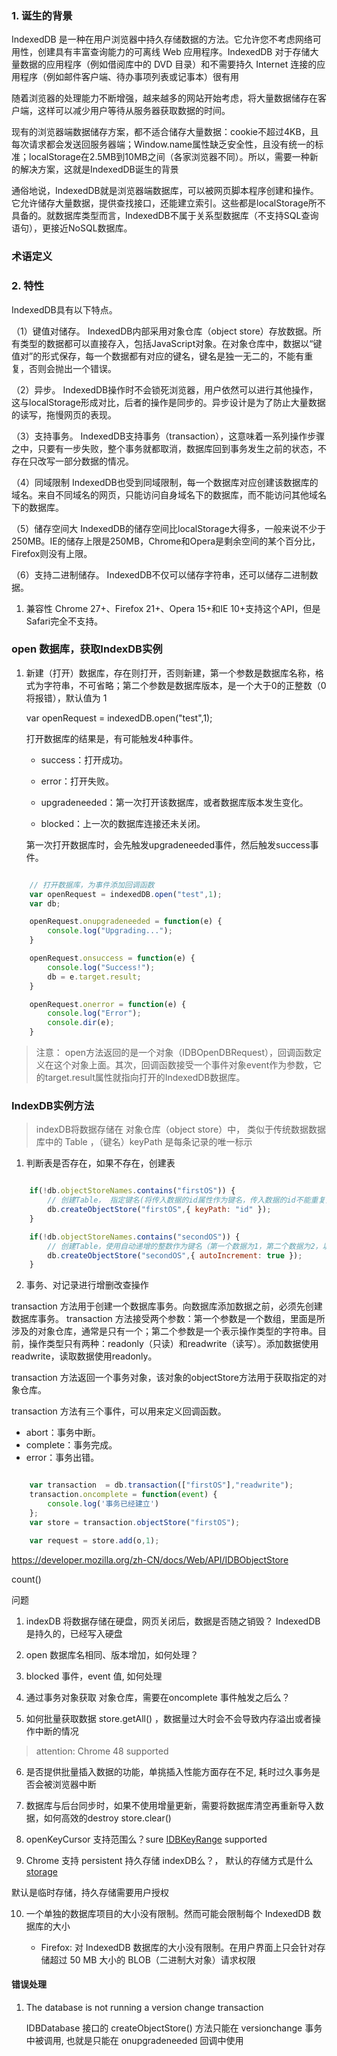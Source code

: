 
### 1. 诞生的背景

IndexedDB 是一种在用户浏览器中持久存储数据的方法。它允许您不考虑网络可用性，创建具有丰富查询能力的可离线 Web 应用程序。IndexedDB 对于存储大量数据的应用程序（例如借阅库中的 DVD 目录）和不需要持久 Internet 连接的应用程序（例如邮件客户端、待办事项列表或记事本）很有用

随着浏览器的处理能力不断增强，越来越多的网站开始考虑，将大量数据储存在客户端，这样可以减少用户等待从服务器获取数据的时间。

现有的浏览器端数据储存方案，都不适合储存大量数据：cookie不超过4KB，且每次请求都会发送回服务器端；Window.name属性缺乏安全性，且没有统一的标准；localStorage在2.5MB到10MB之间（各家浏览器不同）。所以，需要一种新的解决方案，这就是IndexedDB诞生的背景

通俗地说，IndexedDB就是浏览器端数据库，可以被网页脚本程序创建和操作。它允许储存大量数据，提供查找接口，还能建立索引。这些都是localStorage所不具备的。就数据库类型而言，IndexedDB不属于关系型数据库（不支持SQL查询语句），更接近NoSQL数据库。



### 术语定义



### 2. 特性

IndexedDB具有以下特点。

（1）键值对储存。 IndexedDB内部采用对象仓库（object store）存放数据。所有类型的数据都可以直接存入，包括JavaScript对象。在对象仓库中，数据以“键值对”的形式保存，每一个数据都有对应的键名，键名是独一无二的，不能有重复，否则会抛出一个错误。

（2）异步。 IndexedDB操作时不会锁死浏览器，用户依然可以进行其他操作，这与localStorage形成对比，后者的操作是同步的。异步设计是为了防止大量数据的读写，拖慢网页的表现。

（3）支持事务。 IndexedDB支持事务（transaction），这意味着一系列操作步骤之中，只要有一步失败，整个事务就都取消，数据库回到事务发生之前的状态，不存在只改写一部分数据的情况。

（4）同域限制 IndexedDB也受到同域限制，每一个数据库对应创建该数据库的域名。来自不同域名的网页，只能访问自身域名下的数据库，而不能访问其他域名下的数据库。

（5）储存空间大 IndexedDB的储存空间比localStorage大得多，一般来说不少于250MB。IE的储存上限是250MB，Chrome和Opera是剩余空间的某个百分比，Firefox则没有上限。

（6）支持二进制储存。 IndexedDB不仅可以储存字符串，还可以储存二进制数据。


1. 兼容性 Chrome 27+、Firefox 21+、Opera 15+和IE 10+支持这个API，但是Safari完全不支持。


###  open 数据库，获取IndexDB实例

1. 新建（打开）数据库，存在则打开，否则新建，第一个参数是数据库名称，格式为字符串，不可省略；第二个参数是数据库版本，是一个大于0的正整数（0将报错），默认值为 1

    var openRequest = indexedDB.open("test",1);

    打开数据库的结果是，有可能触发4种事件。

    - success：打开成功。

    - error：打开失败。

    - upgradeneeded：第一次打开该数据库，或者数据库版本发生变化。

    - blocked：上一次的数据库连接还未关闭。

    第一次打开数据库时，会先触发upgradeneeded事件，然后触发success事件。

```javascript 

    // 打开数据库，为事件添加回调函数
    var openRequest = indexedDB.open("test",1);
    var db;

    openRequest.onupgradeneeded = function(e) {
        console.log("Upgrading...");
    }

    openRequest.onsuccess = function(e) {
        console.log("Success!");
        db = e.target.result;
    }

    openRequest.onerror = function(e) {
        console.log("Error");
        console.dir(e);
    }

```

> 注意： open方法返回的是一个对象（IDBOpenDBRequest），回调函数定义在这个对象上面。其次，回调函数接受一个事件对象event作为参数，它的target.result属性就指向打开的IndexedDB数据库。


### IndexDB实例方法

> indexDB将数据存储在 对象仓库（object store）中， 类似于传统数据数据库中的 Table ，（键名）keyPath 是每条记录的唯一标示

1. 判断表是否存在，如果不存在，创建表

```javascript 

    if(!db.objectStoreNames.contains("firstOS")) {
        // 创建Table， 指定键名(将传入数据的id属性作为键名，传入数据的id不能重复)
        db.createObjectStore("firstOS",{ keyPath: "id" });
    }

    if(!db.objectStoreNames.contains("secondOS")) {
        // 创建Table，使用自动递增的整数作为键名（第一个数据为1，第二个数据为2，以此类推），autoIncrement 默认为false
        db.createObjectStore("secondOS",{ autoIncrement: true });
    }

```

2. 事务、对记录进行增删改查操作

transaction 方法用于创建一个数据库事务。向数据库添加数据之前，必须先创建数据库事务。
transaction 方法接受两个参数：第一个参数是一个数组，里面是所涉及的对象仓库，通常是只有一个；第二个参数是一个表示操作类型的字符串。目前，操作类型只有两种：readonly（只读）和readwrite（读写）。添加数据使用readwrite，读取数据使用readonly。

transaction 方法返回一个事务对象，该对象的objectStore方法用于获取指定的对象仓库。

transaction 方法有三个事件，可以用来定义回调函数。

- abort：事务中断。
- complete：事务完成。
- error：事务出错。


```javascript 

    var transaction  = db.transaction(["firstOS"],"readwrite");
    transaction.oncomplete = function(event) {
        console.log('事务已经建立')
    };
    var store = transaction.objectStore("firstOS");

    var request = store.add(o,1);

```



https://developer.mozilla.org/zh-CN/docs/Web/API/IDBObjectStore 




count()



问题

1. indexDB 将数据存储在硬盘，网页关闭后，数据是否随之销毁？ IndexedDB 是持久的，已经写入硬盘 

2. open 数据库名相同、版本增加，如何处理？

3. blocked 事件，event 值, 如何处理

4. 通过事务对象获取 对象仓库，需要在oncomplete 事件触发之后么？

5. 如何批量获取数据 store.getAll()   ，数据量过大时会不会导致内存溢出或者操作中断的情况
> attention: Chrome 48 supported

6. 是否提供批量插入数据的功能，单挑插入性能方面存在不足, 耗时过久事务是否会被浏览器中断

7. 数据库与后台同步时，如果不使用增量更新，需要将数据库清空再重新导入数据，如何高效的destroy  store.clear()


8. openKeyCursor 支持范围么？sure [IDBKeyRange](https://developer.mozilla.org/en-US/docs/Web/API/IDBKeyRange)  supported


9. Chrome 支持 persistent 持久存储 indexDB么？， 默认的存储方式是什么  [storage](https://developer.mozilla.org/zh-CN/docs/Web/API/IndexedDB_API/Browser_storage_limits_and_eviction_criteria)

默认是临时存储，持久存储需要用户授权


10. 一个单独的数据库项目的大小没有限制。然而可能会限制每个 IndexedDB 数据库的大小

    - Firefox: 对 IndexedDB 数据库的大小没有限制。在用户界面上只会针对存储超过 50 MB 大小的 BLOB（二进制大对象）请求权限



#### 错误处理

1. The database is not running a version change transaction

    IDBDatabase 接口的 createObjectStore() 方法只能在 versionchange 事务中被调用,  也就是只能在 onupgradeneeded 回调中使用